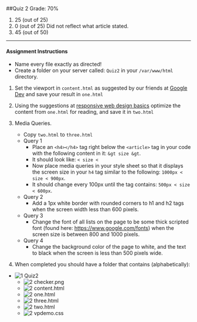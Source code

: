 ##Quiz 2 Grade: 70%

1. 25 (out of 25)
2. 0 (out of 25) Did not reflect what article stated. 
3. 45 (out of 50) 

-----
#### Assignment Instructions

- Name every file exactly as directed!
- Create a folder on your server called: `Quiz2` in your `/var/www/html` directory.

1. Set the viewport in `content.html` as suggested by our friends at [Google Dev](https://developers.google.com/web/fundamentals/layouts/rwd-fundamentals/set-the-viewport) and save your result in `one.html`
2. Using the suggestions at [responsive web design basics](https://developers.google.com/web/fundamentals/layouts/rwd-fundamentals/) optimize the content from `one.html` for reading, and save it in `two.html`
3. Media Queries.
    - Copy `two.html` to `three.html`
    - Query 1
        - Place an `<h4></h4>` tag right below the `<article>` tag in your code with the following content in it: ` &gt size &gt `. 
        - It should look like: `< size < ` 
        - Now place media queries in your style sheet so that it displays the screen size in your `h4` tag similar to the following: `1000px < size < 900px`.
        - It should change every 100px until the tag contains: `500px < size < 600px`.
   - Query 2
        - Add a 1px white border with rounded corners to h1 and h2 tags when the screen width less than 600 pixels.
   - Query 3
       - Change the font of all lists on the page to be some thick scripted font (found here: https://www.google.com/fonts) when the screen size is between 800 and 1000 pixels. 
   - Query 4
       - Change the background color of the page to white, and the text to black when the screen is less than 500 pixels wide.  

4. When completed you should have a folder that contains (alphabetically):
- ![1] Quiz2
    - ![2] checker.png
    - ![2] content.html
    - ![2] one.html
    - ![2] three.html
    - ![2] two.html
    - ![2] vpdemo.css
    









[1]: https://cdn1.iconfinder.com/data/icons/UltimateGnome/22x22/status/folder-drag-accept.png "Folder"
[2]: http://www.plcs.net/downloads/images/defaut.gif "File"
			



